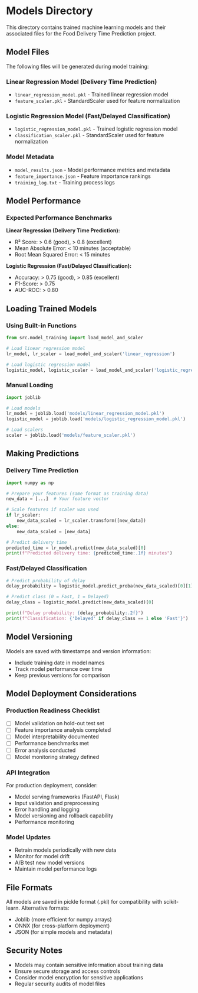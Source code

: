 # Models Directory

This directory contains trained machine learning models and their associated files for the Food Delivery Time Prediction project.

## Model Files

The following files will be generated during model training:

### Linear Regression Model (Delivery Time Prediction)
- `linear_regression_model.pkl` - Trained linear regression model
- `feature_scaler.pkl` - StandardScaler used for feature normalization

### Logistic Regression Model (Fast/Delayed Classification)  
- `logistic_regression_model.pkl` - Trained logistic regression model
- `classification_scaler.pkl` - StandardScaler used for feature normalization

### Model Metadata
- `model_results.json` - Model performance metrics and metadata
- `feature_importance.json` - Feature importance rankings
- `training_log.txt` - Training process logs

## Model Performance

### Expected Performance Benchmarks

**Linear Regression (Delivery Time Prediction):**
- R² Score: > 0.6 (good), > 0.8 (excellent)
- Mean Absolute Error: < 10 minutes (acceptable)
- Root Mean Squared Error: < 15 minutes

**Logistic Regression (Fast/Delayed Classification):**
- Accuracy: > 0.75 (good), > 0.85 (excellent)
- F1-Score: > 0.75
- AUC-ROC: > 0.80

## Loading Trained Models

### Using Built-in Functions

```python
from src.model_training import load_model_and_scaler

# Load linear regression model
lr_model, lr_scaler = load_model_and_scaler('linear_regression')

# Load logistic regression model  
logistic_model, logistic_scaler = load_model_and_scaler('logistic_regression')
```

### Manual Loading

```python
import joblib

# Load models
lr_model = joblib.load('models/linear_regression_model.pkl')
logistic_model = joblib.load('models/logistic_regression_model.pkl')

# Load scalers
scaler = joblib.load('models/feature_scaler.pkl')
```

## Making Predictions

### Delivery Time Prediction

```python
import numpy as np

# Prepare your features (same format as training data)
new_data = [...]  # Your feature vector

# Scale features if scaler was used
if lr_scaler:
    new_data_scaled = lr_scaler.transform([new_data])
else:
    new_data_scaled = [new_data]

# Predict delivery time
predicted_time = lr_model.predict(new_data_scaled)[0]
print(f"Predicted delivery time: {predicted_time:.1f} minutes")
```

### Fast/Delayed Classification

```python
# Predict probability of delay
delay_probability = logistic_model.predict_proba(new_data_scaled)[0][1]

# Predict class (0 = Fast, 1 = Delayed)
delay_class = logistic_model.predict(new_data_scaled)[0]

print(f"Delay probability: {delay_probability:.2f}")
print(f"Classification: {'Delayed' if delay_class == 1 else 'Fast'}")
```

## Model Versioning

Models are saved with timestamps and version information:
- Include training date in model names
- Track model performance over time
- Keep previous versions for comparison

## Model Deployment Considerations

### Production Readiness Checklist
- [ ] Model validation on hold-out test set
- [ ] Feature importance analysis completed
- [ ] Model interpretability documented
- [ ] Performance benchmarks met
- [ ] Error analysis conducted
- [ ] Model monitoring strategy defined

### API Integration
For production deployment, consider:
- Model serving frameworks (FastAPI, Flask)
- Input validation and preprocessing
- Error handling and logging
- Model versioning and rollback capability
- Performance monitoring

### Model Updates
- Retrain models periodically with new data
- Monitor for model drift
- A/B test new model versions
- Maintain model performance logs

## File Formats

All models are saved in pickle format (.pkl) for compatibility with scikit-learn. Alternative formats:
- Joblib (more efficient for numpy arrays)
- ONNX (for cross-platform deployment)
- JSON (for simple models and metadata)

## Security Notes

- Models may contain sensitive information about training data
- Ensure secure storage and access controls
- Consider model encryption for sensitive applications
- Regular security audits of model files